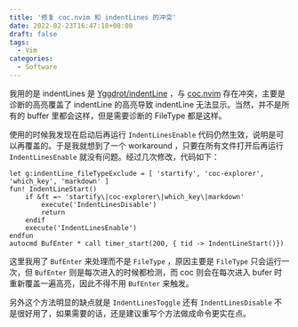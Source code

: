 ```yaml
---
title: '修复 coc.nvim 和 indentLines 的冲突'
date: 2022-02-23T16:47:18+08:00
draft: false
tags:
  - Vim
categories:
  - Software
---
```


我用的是 indentLines 是 [Yggdrot/indentLine](https://github.com/Yggdroot/indentLine) ，与 [coc.nvim](https://github.com/Yggdroot/neoclide/coc.nvim) 存在冲突，主要是诊断的高亮覆盖了 indentLine 的高亮导致 indentLine 无法显示。当然，并不是所有的 buffer 里都会这样，但是需要诊断的 FileType 都是这样。

使用的时候我发现在启动后再运行 `IndentLinesEnable` 代码仍然生效，说明是可以再覆盖的。于是我就想到了一个 workaround ，只要在所有文件打开后再运行 `IndentLinesEnable` 就没有问题。经过几次修改，代码如下：

```viml
let g:indentLine_fileTypeExclude = [ 'startify', 'coc-explorer', 'which_key', 'markdown' ]
fun! IndentLineStart()
    if &ft =~ 'startify\|coc-explorer\|which_key\|markdown'
        execute('IndentLinesDisable')
        return
    endif
    execute('IndentLinesEnable')
endfun
autocmd BufEnter * call timer_start(200, { tid -> IndentLineStart()})
```

这里我用了 `BufEnter` 来处理而不是 `FileType` ，原因主要是 `FileType` 只会运行一次，但 `BufEnter` 则是每次进入的时候都检测，而 coc 则会在每次进入 bufer 时重新覆盖一遍高亮，因此不得不用 `BufEnter` 来触发。

另外这个方法明显的缺点就是 `IndentLinesToggle` 还有 `IndentLinesDisable` 不是很好用了，如果需要的话，还是建议重写个方法做成命令更实在点。
